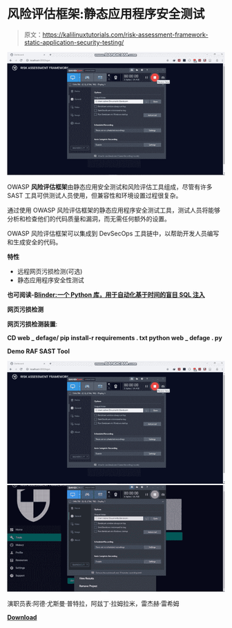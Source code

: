 # 风险评估框架:静态应用程序安全测试

> 原文：<https://kalilinuxtutorials.com/risk-assessment-framework-static-application-security-testing/>

[![Risk Assessment Framework : Static Application Security Testing](img/06898e8968169e73b9f786567bebc352.png "Risk Assessment Framework : Static Application Security Testing")](https://1.bp.blogspot.com/-W64mUKfuKzY/Xjtg2hxaNWI/AAAAAAAAEuc/u8Qb1EF84CAtxqTOlSSZCeXH1ZlnmqIQACLcBGAsYHQ/s1600/RiskAssessmentFramework_10.gif)

OWASP **风险评估框架**由静态应用安全测试和风险评估工具组成，尽管有许多 SAST 工具可供测试人员使用，但兼容性和环境设置过程很复杂。

通过使用 OWASP 风险评估框架的静态应用程序安全测试工具，测试人员将能够分析和检查他们的代码质量和漏洞，而无需任何额外的设置。

OWASP 风险评估框架可以集成到 DevSecOps 工具链中，以帮助开发人员编写和生成安全的代码。

**特性**

*   远程网页污损检测(可选)
*   静态应用程序安全性测试

**也可阅读-[Blinder:一个 Python 库，用于自动化基于时间的盲目 SQL 注入](https://kalilinuxtutorials.com/blinder/)**

**网页污损检测**

**网页污损检测装置**:

**CD web _ defage/
pip install-r requirements . txt
python web _ defage . py**

**Demo RAF SAST Tool**

![Risk Assessment Framework : Static Application Security Testing](img/06898e8968169e73b9f786567bebc352.png "Risk Assessment Framework : Static Application Security Testing")![](img/8f158c592dac0df20d8b0a585413e97e.png)

演职员表:阿德·尤斯曼·普特拉，阿兹丁·拉姆拉米，雷杰赫·雷希姆

[**Download**](https://github.com/OWASP/RiskAssessmentFramework)